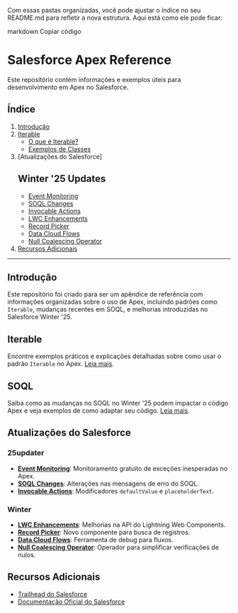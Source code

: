 Com essas pastas organizadas, você pode ajustar o índice no seu README.md para refletir a nova estrutura. Aqui está como ele pode ficar:

markdown
Copiar código
# Salesforce Apex Reference

Este repositório contém informações e exemplos úteis para desenvolvimento em Apex no Salesforce.

## Índice
1. [Introdução](#introdução)
2. [Iterable](#iterable)
   - [O que é Iterable?](./Iterable/README.md)
   - [Exemplos de Classes](./Iterable/MyIterable.cls)
3. [Atualizações do Salesforce]
   ## Winter '25 Updates
     - [Event Monitoring](./25Updater/Winter/EventMonitoring.md)
     - [SOQL Changes](./25Updater/Winter/SOQLChanges.md)
     - [Invocable Actions](./25Updater/Winter/InvocableActions.md)
     - [LWC Enhancements](./25Updater/Winter/LWCEnhancements.md)
     - [Record Picker](./25Updater/Winter/RecordPicker.md)
     - [Data Cloud Flows](./25Updater/Winter/DataCloudFlows.md)
     - [Null Coalescing Operator](./25Updater/Winter/NullCoalescingOperator.md)
5. [Recursos Adicionais](#recursos-adicionais)

---

## Introdução

Este repositório foi criado para ser um apêndice de referência com informações organizadas sobre o uso de Apex, incluindo padrões como `Iterable`, mudanças recentes em SOQL, e melhorias introduzidas no Salesforce Winter '25.

## Iterable

Encontre exemplos práticos e explicações detalhadas sobre como usar o padrão `Iterable` no Apex. 
[Leia mais](./Iterable/README.md).

## SOQL

Saiba como as mudanças no SOQL no Winter '25 podem impactar o código Apex e veja exemplos de como adaptar seu código. 
[Leia mais](./SOQL/SOQLChanges.md).

## Atualizações do Salesforce

### **25updater**
- **[Event Monitoring](./25updater/EventMonitoring.md)**: Monitoramento gratuito de exceções inesperadas no Apex.
- **[SOQL Changes](./25updater/SOQLChanges.md)**: Alterações nas mensagens de erro do SOQL.
- **[Invocable Actions](./25updater/InvocableActions.md)**: Modificadores `defaultValue` e `placeholderText`.

### **Winter**
- **[LWC Enhancements](./Winter/LWCEnhancements.md)**: Melhorias na API do Lightning Web Components.
- **[Record Picker](./Winter/RecordPicker.md)**: Novo componente para busca de registros.
- **[Data Cloud Flows](./Winter/DataCloudFlows.md)**: Ferramenta de debug para fluxos.
- **[Null Coalescing Operator](./Winter/NullCoalescingOperator.md)**: Operador para simplificar verificações de nulos.

## Recursos Adicionais

- [Trailhead do Salesforce](https://trailhead.salesforce.com/)
- [Documentação Oficial do Salesforce](https://developer.salesforce.com/)
